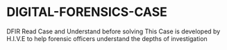 # DIGITAL-FORENSICS-CASE
DFIR
Read Case and Understand before solving
This Case is developed by H.I.V.E to help forensic officers understand the depths of investigation

